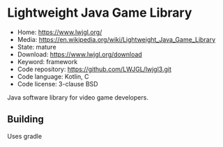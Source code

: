 # Lightweight Java Game Library

- Home: https://www.lwjgl.org/
- Media: https://en.wikipedia.org/wiki/Lightweight_Java_Game_Library
- State: mature
- Download: https://www.lwjgl.org/download
- Keyword: framework
- Code repository: https://github.com/LWJGL/lwjgl3.git
- Code language: Kotlin, C
- Code license: 3-clause BSD

Java software library for video game developers.

## Building

Uses gradle

